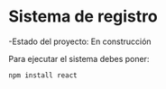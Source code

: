 <h1>Sistema de registro</h1>
-Estado del proyecto: En construcción

Para ejecutar el sistema debes poner:

```npm install react```
